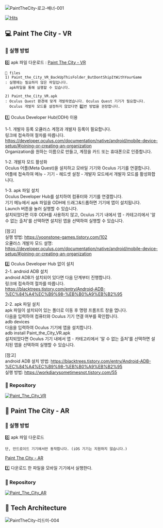 ![PaintTheCity-로고-배너-001](https://user-images.githubusercontent.com/90603530/206701228-6428158e-4e9d-4038-8ebe-9115be65f279.png)

[![Hits](https://hits.seeyoufarm.com/api/count/incr/badge.svg?url=https%3A%2F%2Fgithub.com%2FVRain36%2FPaint_The_City_Main&count_bg=%234CC1EF&title_bg=%23555555&icon=&icon_color=%23E7E7E7&title=hits&edge_flat=false)](https://hits.seeyoufarm.com)


## 💻 Paint The City - VR
### 📌 실행 방법 
0️⃣ apk 파일 다운로드 : [Paint The City - VR](https://drive.google.com/file/d/1nEMiKCyz0QdxxEzrzpRxgZ-gz4x_pvb8/view?usp=sharing)
``` 
📑 files
1) Paint_the_City_VR_BackUpThisFolder_ButDontShipItWithYourGame
: 실행에는 필요하지 않은 파일입니다. 
  apk파일을 통해 실행할 수 있습니다.

2) Paint_the_City_VR.apk 
: Oculus Quest 환경에 맞게 개발하였습니다. Oculus Quest 기기가 필요합니다.
  Oculus 개발자 모드를 설정하지 않았다면 2️⃣번 방법을 권장합니다.
```    
1️⃣ Oculus Developer Hub(ODH) 이용    

1-1. 개발자 등록
오큘러스 계정과 개발자 등록이 필요합니다.    
링크에 접속하여 절차를 따릅니다.      
https://developer.oculus.com/documentation/native/android/mobile-device-setup/#joining-or-creating-an-organization     
Organization을 원하는 이름으로 만들고, 계정을 카드 또는 휴대폰으로 인증합니다.

1-2. 개발자 모드 활성화    
Oculus 어플(Meta Quest)을 설치하고 모바일 기기와 Oculus 기기를 연결합니다.    
어플에 접속하여 메뉴 - 기기 - 헤드셋 설정 - 개발자 모드에서 개발자 모드를 활성화합니다.    
 
1-3. apk 파일 설치    
Oculus Developer Hub를 설치하여 컴퓨터와 기기를 연결합니다.    
기기 메뉴에서 apk 파일을 ODH에 드래그&드롭하면 기기에 앱이 설치됩니다.    
Launch 버튼을 눌러 실행할 수 있습니다.    
설치되었다면 이후 ODH를 사용하지 않고, Oculus 기기 내에서 앱 - 카테고리에서 '알 수 없는 출처'를 선택하면 설치된 앱을 선택하여 실행할 수 있습니다.    

[참고]    
실행 방법: https://yoonstone-games.tistory.com/102    
오큘러스 개발자 모드 설명: https://developer.oculus.com/documentation/native/android/mobile-device-setup/#joining-or-creating-an-organization    
    
2️⃣ Oculus Developer Hub 없이 설치    
2-1. android ADB 설치    
android ADB가 설치되어 있다면 다음 단계부터 진행합니다.    
링크에 접속하여 절차를 따릅니다.    
https://blacktrees.tistory.com/entry/Android-ADB-%EC%84%A4%EC%B9%98-%EB%B0%A9%EB%B2%95    

2-2. apk 파일 설치    
apk 파일이 설치되어 있는 폴더로 이동 후 명령 프롬프트 창을 엽니다.    
다음을 입력하여 컴퓨터와 Oculus 기기 연결 여부를 확인합니다.    
adb devices    
다음을 입력하여 Oculus 기기에 앱을 설치합니다.    
adb install Paint_the_City_VR.apk    
설치되었다면 Oculus 기기 내에서 앱 - 카테고리에서 '알 수 없는 출처'를 선택하면 설치된 앱을 선택하여 실행할 수 있습니다.    

[참고]    
android ADB 설치 방법: https://blacktrees.tistory.com/entry/Android-ADB-%EC%84%A4%EC%B9%98-%EB%B0%A9%EB%B2%95    
실행 방법: https://workdiarysometimesnot.tistory.com/55    

### 📌 Repository 
[![Paint_The_City_VR](https://user-images.githubusercontent.com/90603530/206708064-b1575c48-af60-4ad5-8627-c7023a610a50.jpg)](https://github.com/VRain36/Paint_the_City_VR)

## 📱 Paint The City - AR 
### 📌 실행 방법
0️⃣ apk 파일 다운로드 
```
단, 안드로이드 기기에서만 동작합니다. (iOS 기기는 지원하지 않습니다.)
```
[Paint The City - AR](https://drive.google.com/file/d/1HLIio-SIhnKlSkY_t9u8cDwXip1pUaHH/view?usp=sharing)

1️⃣ 다운로드 한 파일을 모바일 기기에서 실행한다.     

### 📌 Repository 
[![Paint_The_City_AR](https://user-images.githubusercontent.com/90603530/206708060-6a6dc005-fa37-430b-b942-96e3ec50c0db.jpg)](https://github.com/VRain36/Paint_the_City_AR)




## 📂 Tech Architecture 
![PaintTheCity-리드미-004](https://user-images.githubusercontent.com/90603530/206702000-1eb90cea-5844-4a83-81d5-c50c8058b094.png)
